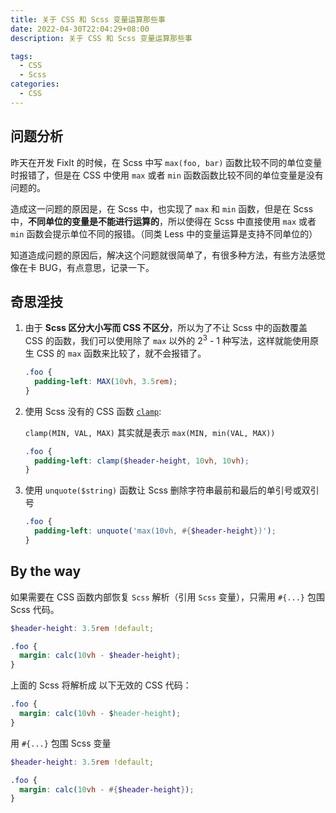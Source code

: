 ```yaml
---
title: 关于 CSS 和 Scss 变量运算那些事
date: 2022-04-30T22:04:29+08:00
description: 关于 CSS 和 Scss 变量运算那些事

tags:
  - CSS
  - Scss
categories:
  - CSS
---
```


## 问题分析

昨天在开发 FixIt 的时候，在 Scss 中写 `max(foo, bar)` 函数比较不同的单位变量时报错了，但是在 CSS 中使用 `max` 或者 `min` 函数函数比较不同的单位变量是没有问题的。

造成这一问题的原因是，在 Scss 中，也实现了 `max` 和 `min` 函数，但是在 Scss 中，**不同单位的变量是不能进行运算的**，所以使得在 Scss 中直接使用 `max` 或者 `min` 函数会提示单位不同的报错。（同类 Less 中的变量运算是支持不同单位的）

知道造成问题的原因后，解决这个问题就很简单了，有很多种方法，有些方法感觉像在卡 BUG，有点意思，记录一下。

<!--more-->

## 奇思淫技

1. 由于 **Scss 区分大小写而 CSS 不区分**，所以为了不让 Scss 中的函数覆盖 CSS 的函数，我们可以使用除了 `max` 以外的 2<sup>3</sup> - 1 种写法，这样就能使用原生 CSS 的 `max` 函数来比较了，就不会报错了。

   ```scss
   .foo {
     padding-left: MAX(10vh, 3.5rem);
   }
   ```

2. 使用 Scss 没有的 CSS 函数 [`clamp`](https://developer.mozilla.org/zh-CN/docs/web/css/clamp):

   `clamp(MIN, VAL, MAX)` 其实就是表示 `max(MIN, min(VAL, MAX))`

   ```scss
   .foo {
     padding-left: clamp($header-height, 10vh, 10vh);
   }
   ```

3. 使用 `unquote($string)` 函数让 Scss 删除字符串最前和最后的单引号或双引号

   ```scss
   .foo {
     padding-left: unquote('max(10vh, #{$header-height})');
   }
   ```

## By the way

如果需要在 CSS 函数内部恢复 `Scss` 解析（引用 `Scss` 变量），只需用 `#{...}` 包围 Scss 代码。

```scss
$header-height: 3.5rem !default;

.foo {
  margin: calc(10vh - $header-height);
}
```

上面的 Scss 将解析成 以下无效的 CSS 代码：

```css
.foo {
  margin: calc(10vh - $header-height);
}
```

用 `#{...}` 包围 Scss 变量

```scss
$header-height: 3.5rem !default;

.foo {
  margin: calc(10vh - #{$header-height});
}
```

